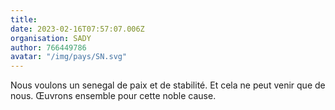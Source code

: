 ```yaml
---
title: 
date: 2023-02-16T07:57:07.006Z
organisation: SADY
author: 766449786
avatar: "/img/pays/SN.svg"
---
```


Nous voulons un senegal de paix et de stabilité.
Et cela ne peut venir que de nous.
Œuvrons ensemble pour cette noble cause.
